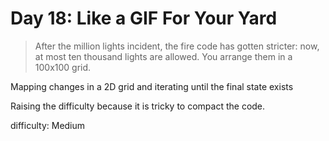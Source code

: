 # Day 18: Like a GIF For Your Yard

> After the million lights incident, the fire code has gotten stricter: now, at most ten thousand lights are allowed. 
> You arrange them in a 100x100 grid.

Mapping changes in a 2D grid and iterating until the final state exists

Raising the difficulty because it is tricky to compact the code.

difficulty: Medium